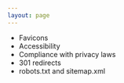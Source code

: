 ```yaml
---
layout: page
---
```



* Favicons
* Accessibility
* Compliance with privacy laws
* 301 redirects
* robots.txt and sitemap.xml

